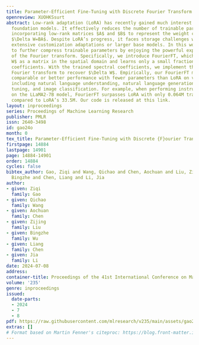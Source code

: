 ```yaml
---
title: Parameter-Efficient Fine-Tuning with Discrete Fourier Transform
openreview: XUOHKSsurt
abstract: Low-rank adaptation (LoRA) has recently gained much interest in fine-tuning
  foundation models. It effectively reduces the number of trainable parameters by
  incorporating low-rank matrices $A$ and $B$ to represent the weight change, i.e.,
  $\Delta W=BA$. Despite LoRA’s progress, it faces storage challenges when handling
  extensive customization adaptations or larger base models. In this work, we aim
  to further compress trainable parameters by enjoying the powerful expressiveness
  of the Fourier transform. Specifically, we introduce FourierFT, which treats $\Delta
  W$ as a matrix in the spatial domain and learns only a small fraction of its spectral
  coefficients. With the trained spectral coefficients, we implement the inverse discrete
  Fourier transform to recover $\Delta W$. Empirically, our FourierFT method shows
  comparable or better performance with fewer parameters than LoRA on various tasks,
  including natural language understanding, natural language generation, instruction
  tuning, and image classification. For example, when performing instruction tuning
  on the LLaMA2-7B model, FourierFT surpasses LoRA with only 0.064M trainable parameters,
  compared to LoRA’s 33.5M. Our code is released at this link.
layout: inproceedings
series: Proceedings of Machine Learning Research
publisher: PMLR
issn: 2640-3498
id: gao24o
month: 0
tex_title: Parameter-Efficient Fine-Tuning with Discrete {F}ourier Transform
firstpage: 14884
lastpage: 14901
page: 14884-14901
order: 14884
cycles: false
bibtex_author: Gao, Ziqi and Wang, Qichao and Chen, Aochuan and Liu, Zijing and Wu,
  Bingzhe and Chen, Liang and Li, Jia
author:
- given: Ziqi
  family: Gao
- given: Qichao
  family: Wang
- given: Aochuan
  family: Chen
- given: Zijing
  family: Liu
- given: Bingzhe
  family: Wu
- given: Liang
  family: Chen
- given: Jia
  family: Li
date: 2024-07-08
address:
container-title: Proceedings of the 41st International Conference on Machine Learning
volume: '235'
genre: inproceedings
issued:
  date-parts:
  - 2024
  - 7
  - 8
pdf: https://raw.githubusercontent.com/mlresearch/v235/main/assets/gao24o/gao24o.pdf
extras: []
# Format based on Martin Fenner's citeproc: https://blog.front-matter.io/posts/citeproc-yaml-for-bibliographies/
---
```

